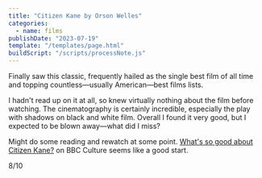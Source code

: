 ```yaml
---
title: "Citizen Kane by Orson Welles"
categories:
  - name: films
publishDate: "2023-07-19"
template: "/templates/page.html"
buildScript: "/scripts/processNote.js"
---
```


Finally saw this classic, frequently hailed as the single best film of all time and topping countless—usually American—best films lists.

I hadn't read up on it at all, so knew virtually nothing about the film before watching. The cinematography is certainly incredible, especially the play with shadows on black and white film. Overall I found it very good, but I expected to be blown away—what did I miss?

Might do some reading and rewatch at some point. [What's so good about Citizen Kane?](https://www.bbc.com/culture/article/20150720-whats-so-good-about-citizen-kane) on BBC Culture seems like a good start.

8/10
